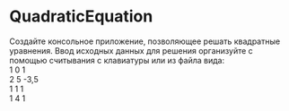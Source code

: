 # QuadraticEquation

Создайте консольное приложение, позволяющее решать квадратные уравнения.
Ввод исходных данных для решения организуйте с помощью считывания с клавиатуры или из файла вида:
<br/>  1 0 1
<br/>  2 5 -3,5
<br/>   1 1 1
<br/>  1 4 1
